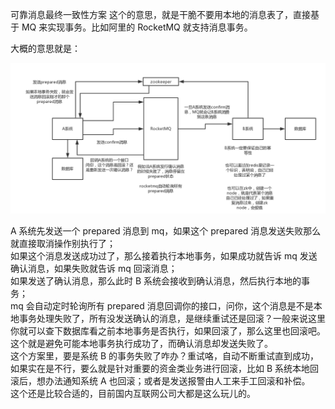 可靠消息最终一致性方案
这个的意思，就是干脆不要用本地的消息表了，直接基于 MQ 来实现事务。比如阿里的 RocketMQ 就支持消息事务。   

大概的意思就是：   

[![dt](https://github.com/flysnow911/Blogs/blob/master/imgs/80a431c9be51ed67d9c67f7a1de7c2ed.png "dt")](https://github.com/flysnow911/Blogs/blob/master/imgs/80a431c9be51ed67d9c67f7a1de7c2ed.png "dt")

A 系统先发送一个 prepared 消息到 mq，如果这个 prepared 消息发送失败那么就直接取消操作别执行了；   
如果这个消息发送成功过了，那么接着执行本地事务，如果成功就告诉 mq 发送确认消息，如果失败就告诉 mq 回滚消息；   
如果发送了确认消息，那么此时 B 系统会接收到确认消息，然后执行本地的事务；  
mq 会自动定时轮询所有 prepared 消息回调你的接口，问你，这个消息是不是本地事务处理失败了，所有没发送确认的消息，是继续重试还是回滚？一般来说这里你就可以查下数据库看之前本地事务是否执行，如果回滚了，那么这里也回滚吧。这个就是避免可能本地事务执行成功了，而确认消息却发送失败了。  
这个方案里，要是系统 B 的事务失败了咋办？重试咯，自动不断重试直到成功，如果实在是不行，要么就是针对重要的资金类业务进行回滚，比如 B 系统本地回滚后，想办法通知系统 A 也回滚；或者是发送报警由人工来手工回滚和补偿。   
这个还是比较合适的，目前国内互联网公司大都是这么玩儿的。